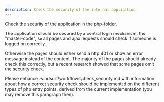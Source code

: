 ```yaml
---
description: Check the security of the internal application
---
```


Check the security of the application in the php-folder.

The application should be secured by a central login mechanism, the "master-code", so all pages and ajax requests should check if someone is logged on correctly. 

Otherwise the pages should either send a http 401 or show an error message instead of the content.
The majority of the pages should already check this correctly, but a recent research showed that some pages omit the security check. 

Please enhance .windsurf\workflows\check_security.md with information about how a correct security check should be implemented on the different types of php entry points, derived from the current implementation (you may remove this paragraph then).

